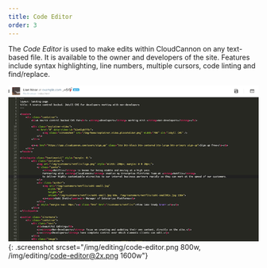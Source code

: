 ```yaml
---
title: Code Editor
order: 3
---
```


The *Code Editor* is used to make edits within CloudCannon on any text-based file. It is available to the owner and developers of the site.
Features include syntax highlighting, line numbers, multiple cursors, code linting and find/replace.

![Code Editor](/img/editing/code-editor.png){: .screenshot srcset="/img/editing/code-editor.png 800w, /img/editing/code-editor@2x.png 1600w"}
